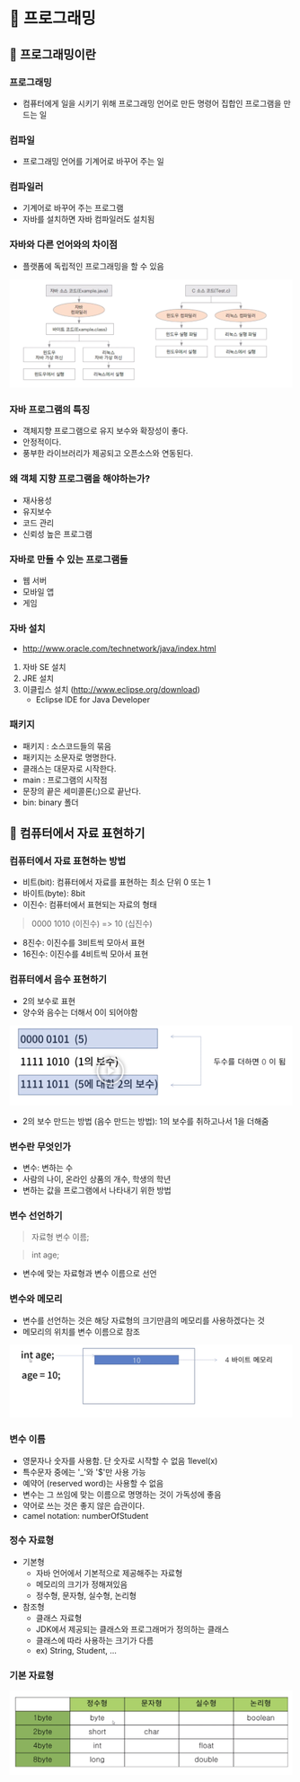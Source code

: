 # :book: 프로그래밍

## :pushpin: 프로그래밍이란 


### 프로그래밍

- 컴퓨터에게 일을 시키기 위해 프로그래밍 언어로 만든 명령어 집합인 프로그램을 만드는 일 

### 컴파일

- 프로그래밍 언어를 기계어로 바꾸어 주는 일

### 컴파일러

- 기계어로 바꾸어 주는 프로그램
- 자바를 설치하면 자바 컴파일러도 설치됨


### 자바와 다른 언어와의 차이점

- 플랫폼에 독립적인 프로그래밍을 할 수 있음 


![플랫폼](./image/플랫폼.png)


### 자바 프로그램의 특징

- 객체지향 프로그램으로 유지 보수와 확장성이 좋다.
- 안정적이다.
- 풍부한 라이브러리가 제공되고 오픈소스와 연동된다.


### 왜 객체 지향 프로그램을 해야하는가?

- 재사용성
- 유지보수
- 코드 관리
- 신뢰성 높은 프로그램


### 자바로 만들 수 있는 프로그램들

- 웹 서버
- 모바일 앱
- 게임



### 자바 설치

- http://www.oracle.com/technetwork/java/index.html

1. 자바 SE 설치
2. JRE 설치 
3. 이클립스 설치 (http://www.eclipse.org/download)
    - Eclipse IDE for Java Developer
    

### 패키지

- 패키지 : 소스코드들의 묶음
- 패키지는 소문자로 명명한다.
- 클래스는 대문자로 시작한다.
- main : 프로그램의 시작점 
- 문장의 끝은 세미콜론(;)으로 끝난다.
- bin: binary 폴더



## :pushpin: 컴퓨터에서 자료 표현하기

### 컴퓨터에서 자료 표현하는 방법

- 비트(bit): 컴퓨터에서 자료를 표현하는 최소 단위 0 또는 1
- 바이트(byte): 8bit
- 이진수: 컴퓨터에서 표현되는 자료의 형태 
> 0000 1010 (이진수) => 10 (십진수)
- 8진수: 이진수를 3비트씩 모아서 표현
- 16진수: 이진수를 4비트씩 모아서 표현


### 컴퓨터에서 음수 표현하기

- 2의 보수로 표현
- 양수와 음수는 더해서 0이 되어야함

![보수](./image/보수.png)

- 2의 보수 만드는 방법 (음수 만드는 방법): 1의 보수를 취하고나서 1을 더해줌


### 변수란 무엇인가

- 변수: 변하는 수
- 사람의 나이, 온라인 상품의 개수, 학생의 학년
- 변하는 값을 프로그램에서 나타내기 위한 방법


### 변수 선언하기

> 자료형 변수 이름;

> int age;

- 변수에 맞는 자료형과 변수 이름으로 선언


### 변수와 메모리

- 변수를 선언하는 것은 해당 자료형의 크기만큼의 메모리를 사용하겠다는 것
- 메모리의 위치를 변수 이름으로 참조

![변수](./image/변수.png)


### 변수 이름

- 영문자나 숫자를 사용함. 단 숫자로 시작할 수 없음 1level(x)
- 특수문자 중에는 '_'와 '$'만 사용 가능
- 예약어 (reserved word)는 사용할 수 없음
- 변수는 그 쓰임에 맞는 이름으로 명명하는 것이 가독성에 좋음
- 약어로 쓰는 것은 좋지 않은 습관이다.
- camel notation: numberOfStudent



### 정수 자료형

- 기본형
    - 자바 언어에서 기본적으로 제공해주는 자료형
    - 메모리의 크기가 정해져있음
    - 정수형, 문자형, 실수형, 논리형
- 참조형
    - 클래스 자료형
    - JDK에서 제공되는 클래스와 프로그래머가 정의하는 클래스
    - 클래스에 따라 사용하는 크기가 다름
    - ex) String, Student, ...
    
    
### 기본 자료형

![자료형](./image/기본자료형.png)


